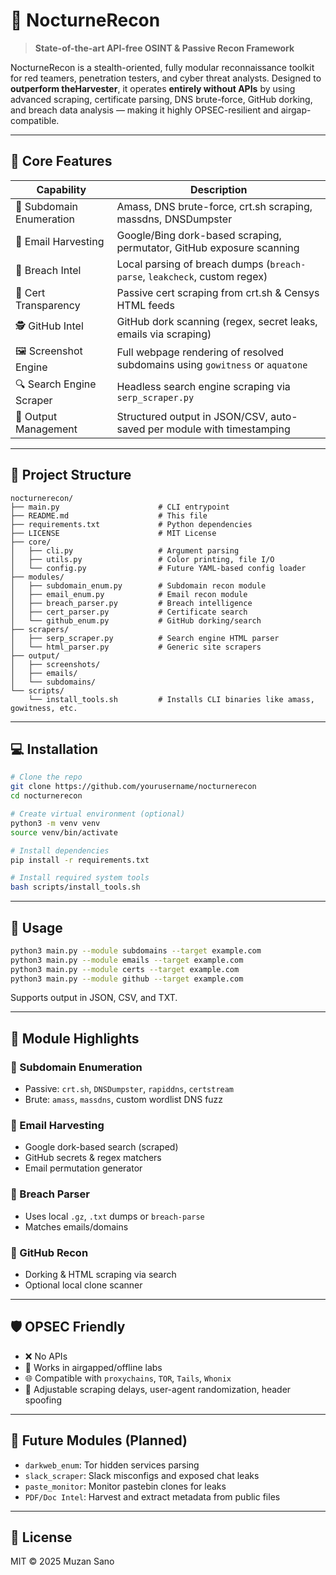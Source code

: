 # 🦉 NocturneRecon

> **State-of-the-art API-free OSINT & Passive Recon Framework**

NocturneRecon is a stealth-oriented, fully modular reconnaissance toolkit for red teamers, penetration testers, and cyber threat analysts. Designed to **outperform theHarvester**, it operates **entirely without APIs** by using advanced scraping, certificate parsing, DNS brute-force, GitHub dorking, and breach data analysis — making it highly OPSEC-resilient and airgap-compatible.

---

## 🎯 Core Features

| Capability               | Description                                                                   |
| ------------------------ | ----------------------------------------------------------------------------- |
| 🔎 Subdomain Enumeration | Amass, DNS brute-force, crt.sh scraping, massdns, DNSDumpster                 |
| 📧 Email Harvesting      | Google/Bing dork-based scraping, permutator, GitHub exposure scanning         |
| 🔐 Breach Intel          | Local parsing of breach dumps (`breach-parse`, `leakcheck`, custom regex)     |
| 🧬 Cert Transparency     | Passive cert scraping from crt.sh & Censys HTML feeds                         |
| 🕵️ GitHub Intel         | GitHub dork scanning (regex, secret leaks, emails via scraping)               |
| 🖼 Screenshot Engine     | Full webpage rendering of resolved subdomains using `gowitness` or `aquatone` |
| 🔍 Search Engine Scraper | Headless search engine scraping via `serp_scraper.py`                         |
| 💾 Output Management     | Structured output in JSON/CSV, auto-saved per module with timestamping        |

---

## 🧰 Project Structure

```
nocturnerecon/
├── main.py                      # CLI entrypoint
├── README.md                    # This file
├── requirements.txt             # Python dependencies
├── LICENSE                      # MIT License
├── core/
│   ├── cli.py                   # Argument parsing
│   ├── utils.py                 # Color printing, file I/O
│   └── config.py                # Future YAML-based config loader
├── modules/
│   ├── subdomain_enum.py        # Subdomain recon module
│   ├── email_enum.py            # Email recon module
│   ├── breach_parser.py         # Breach intelligence
│   ├── cert_parser.py           # Certificate search
│   └── github_enum.py           # GitHub dorking/search
├── scrapers/
│   ├── serp_scraper.py          # Search engine HTML parser
│   └── html_parser.py           # Generic site scrapers
├── output/
│   ├── screenshots/
│   ├── emails/
│   └── subdomains/
└── scripts/
    └── install_tools.sh         # Installs CLI binaries like amass, gowitness, etc.
```

---

## 💻 Installation

```bash
# Clone the repo
git clone https://github.com/yourusername/nocturnerecon
cd nocturnerecon

# Create virtual environment (optional)
python3 -m venv venv
source venv/bin/activate

# Install dependencies
pip install -r requirements.txt

# Install required system tools
bash scripts/install_tools.sh
```

---

## 🚀 Usage

```bash
python3 main.py --module subdomains --target example.com
python3 main.py --module emails --target example.com
python3 main.py --module certs --target example.com
python3 main.py --module github --target example.com
```

Supports output in JSON, CSV, and TXT.

---

## 🧪 Module Highlights

### 🔹 Subdomain Enumeration

* Passive: `crt.sh`, `DNSDumpster`, `rapiddns`, `certstream`
* Brute: `amass`, `massdns`, custom wordlist DNS fuzz

### 🔹 Email Harvesting

* Google dork-based search (scraped)
* GitHub secrets & regex matchers
* Email permutation generator

### 🔹 Breach Parser

* Uses local `.gz`, `.txt` dumps or `breach-parse`
* Matches emails/domains

### 🔹 GitHub Recon

* Dorking & HTML scraping via search
* Optional local clone scanner

---

## 🛡️ OPSEC Friendly

* ❌ No APIs
* 🧊 Works in airgapped/offline labs
* 🌐 Compatible with `proxychains`, `TOR`, `Tails`, `Whonix`
* 🤖 Adjustable scraping delays, user-agent randomization, header spoofing

---

## 🧠 Future Modules (Planned)

* `darkweb_enum`: Tor hidden services parsing
* `slack_scraper`: Slack misconfigs and exposed chat leaks
* `paste_monitor`: Monitor pastebin clones for leaks
* `PDF/Doc Intel`: Harvest and extract metadata from public files

---

## 📜 License

MIT © 2025 Muzan Sano
